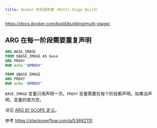 ```yaml
---
title: docker 多阶段构建 (Multi-Stage Build)
---
```



https://docs.docker.com/build/building/multi-stage/

## ARG 在每一阶段需要重复声明

```Dockerfile
ARG BASE_IMAGE
FROM $BASE_IMAGE AS base
ARG PROXY
RUN echo "$PROXY"

FROM $BASE_IMAGE
ARG PROXY
RUN echo "$PROXY"
```

`BASE_IMAGE` 变量只用声明一次。`PROXY` 变量需要在每个阶段都声明。如果没声明，变量的值为空。

详见 [ARG 的 SCOPE 定义](https://docs.docker.com/engine/reference/builder/#scope)。

参考 https://stackoverflow.com/a/53682110

